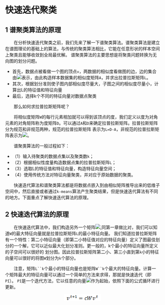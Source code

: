 # 快速迭代聚类

## 1 谱聚类算法的原理

&emsp;&emsp;在分析快速迭代聚类之前，我们先来了解一下谱聚类算法。谱聚类算法是建立在谱图理论的基础上的算法，与传统的聚类算法相比，它能在任意形状的样本空间上聚类且能够收敛到全局最优解。
谱聚类算法的主要思想是将聚类问题转换为无向图的划分问题。

- 首先，数据点被看做一个图的顶点`v`，两数据的相似度看做图的边，边的集合由<img src="http://www.forkosh.com/mathtex.cgi?E={A}_{ij}">表示，由此构造样本数据集的相似度矩阵`A`，并求出拉普拉斯矩阵`L`。
- 其次，根据划分准则使子图内部相似度尽量大，子图之间的相似度尽量小，计算出L的特征值和特征向量
- 最后，选择k个不同的特征向量对数据点聚类

&emsp;&emsp;那么如何求拉普拉斯矩阵呢？

&emsp;&emsp;将相似度矩阵`W`的每行元素相加就可以得到该顶点的度，我们定义以度为对角元素的对角矩阵称为度矩阵`D`。可以通过`A`和`D`来确定拉普拉斯矩阵。拉普拉斯矩阵分为规范和非规范两种，规范的拉普拉斯矩阵
表示为`L=D-A`，非规范的拉普拉斯矩阵表示为<img src="http://www.forkosh.com/mathtex.cgi?L=I-{D}^{-1}A">。

&emsp;&emsp;谱聚类算法的一般过程如下：

- （1）输入待聚类的数据点集以及聚类数`k`；
- （2）根据相似性度量构造数据点集的拉普拉斯矩阵`L`；
- （3）选取L的特征值和特征向量，构造特征向量空间；
- （4）使用传统方法对特征向量聚类，并对应于原始数据的聚类。

&emsp;&emsp;快速迭代算法和谱聚类算法都是将数据点嵌入到由相似矩阵推导出来的低维子空间中，然后直接或者通过`k-means`算法产生聚类结果，但是快速迭代算法有不同的地方。下面重点了解快速迭代算法的原理。

## 2 快速迭代算法的原理

&emsp;&emsp;在快速迭代算法中，我们构造另外一个矩阵<img src="http://www.forkosh.com/mathtex.cgi?W={D}^{-1}A">,同第一章做比对，我们可以知道`W`的最大特征向量就是拉普拉斯矩阵`L`的最小特征向量。
我们知道拉普拉斯矩阵有一个特性：第二小特征向量（即第二小特征值对应的特征向量）定义了图最佳划分的一个解，它可以近似最大化划分准则。更一般的，k个最小的特征向量所定义的子空间可以很好的
划分图。因此拉普拉斯矩阵第二小、第三小直到第`k`小的特征向量可以很好的将图`W`划分为`k`个部分。

&emsp;&emsp;注意，矩阵`L``k`个最小的特征向量也是矩阵`W``k`个最大的特征向量。计算一个矩阵最大的特征向量可以通过一个简单的方法来求得，那就是快速迭代（即`PI`）。
`PI`是一个迭代方法，它以任意的向量<img src="http://www.forkosh.com/mathtex.cgi?{v}^{0}">作为起始，依照下面的公式循环进行更新。

<div  align="center"><img src="imgs/PIC.1.1.png" width = "120" height = "23" alt="1.1" align="center" /></div><br />


